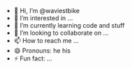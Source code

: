 - 👋 Hi, I’m @waviestbike
- 👀 I’m interested in ...
- 🌱 I’m currently learning code and stuff
- 💞️ I’m looking to collaborate on ...
- 📫 How to reach me ...
- 😄 Pronouns: he his
- ⚡ Fun fact: ...

<!---
waviestbike/waviestbike is a ✨ special ✨ repository because its `README.md` (this file) appears on your GitHub profile.
You can click the Preview link to take a look at your changes.
--->

